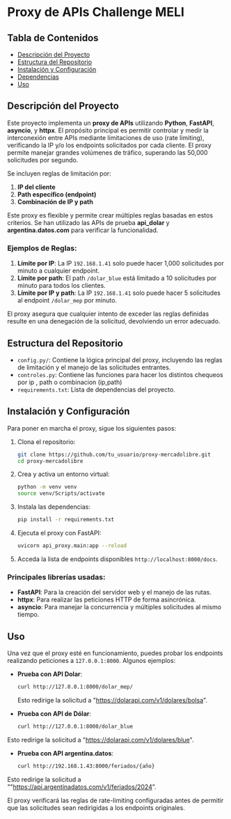 
# Proxy de APIs Challenge MELI

## Tabla de Contenidos

- [Descripción del Proyecto](#descripción-del-proyecto)
- [Estructura del Repositorio](#estructura-del-repositorio)
- [Instalación y Configuración](#instalación-y-configuración)
- [Dependencias](#dependencias)
- [Uso](#uso)


## Descripción del Proyecto

Este proyecto implementa un **proxy de APIs**  utilizando **Python**, **FastAPI**, **asyncio**, y **httpx**. El propósito principal es permitir controlar y medir la interconexión entre APIs mediante limitaciones de uso (rate limiting), verificando la IP y/o los endpoints solicitados por cada cliente. El proxy permite manejar grandes volúmenes de tráfico, superando las 50,000 solicitudes por segundo. 

Se incluyen reglas de limitación por:
1. **IP del cliente**
2. **Path específico (endpoint)**
3. **Combinación de IP y path**

Este proxy es flexible y permite crear múltiples reglas basadas en estos criterios. Se han utilizado las APIs de prueba **api_dolar** y **argentina.datos.com** para verificar la funcionalidad.

### Ejemplos de Reglas:
1. **Límite por IP**: La IP `192.168.1.41` solo puede hacer 1,000 solicitudes por minuto a cualquier endpoint.
2. **Límite por path**: El path `/dolar_blue` está limitado a 10 solicitudes por minuto para todos los clientes.
3. **Límite por IP y path**: La IP `192.168.1.41` solo puede hacer 5 solicitudes al endpoint `/dolar_mep` por minuto.

El proxy asegura que cualquier intento de exceder las reglas definidas resulte en una denegación de la solicitud, devolviendo un error adecuado.

## Estructura del Repositorio

- `config.py/`: Contiene la lógica principal del proxy, incluyendo las reglas de limitación y el manejo de las solicitudes entrantes.
- `controles.py`: Contiene las funciones para hacer los distintos chequeos por ip , path o combinacion (ip,path)
- `requirements.txt`: Lista de dependencias del proyecto.

## Instalación y Configuración

Para poner en marcha el proxy, sigue los siguientes pasos:

1. Clona el repositorio:
    ```sh
    git clone https://github.com/tu_usuario/proxy-mercadolibre.git
    cd proxy-mercadolibre
    ```

2. Crea y activa un entorno virtual:
    ```sh
    python -m venv venv
    source venv/Scripts/activate
    ```

3. Instala las dependencias:
    ```sh
    pip install -r requirements.txt
    ```

4. Ejecuta el proxy con FastAPI:
    ```sh
    uvicorn api_proxy.main:app --reload
    ```

5. Acceda la lista de endpoints disponibles `http://localhost:8000/docs`.



### Principales librerías usadas:
- **FastAPI**: Para la creación del servidor web y el manejo de las rutas.
- **httpx**: Para realizar las peticiones HTTP de forma asincrónica.
- **asyncio**: Para manejar la concurrencia y múltiples solicitudes al mismo tiempo.

## Uso

Una vez que el proxy esté en funcionamiento, puedes probar los endpoints realizando peticiones a `127.0.0.1:8000`. Algunos ejemplos:

- **Prueba con API Dolar**:
    ```sh
    curl http://127.0.0.1:8000/dolar_mep/
    ```
    Esto redirige la solicitud a "https://dolarapi.com/v1/dolares/bolsa".

- **Prueba con API de Dólar**:
    ```sh
    curl http://127.0.0.1:8000/dolar_blue
    ```
Esto redirige la solicitud a "https://dolarapi.com/v1/dolares/blue".

- **Prueba con API argentina.datos**:
    ```sh
    curl http://192.168.1.43:8000/feriados/{año}
    ```
Esto redirige la solicitud a ""https://api.argentinadatos.com/v1/feriados/2024".



El proxy verificará las reglas de rate-limiting configuradas antes de permitir que las solicitudes sean redirigidas a los endpoints originales.
